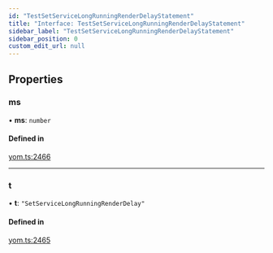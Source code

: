 ```yaml
---
id: "TestSetServiceLongRunningRenderDelayStatement"
title: "Interface: TestSetServiceLongRunningRenderDelayStatement"
sidebar_label: "TestSetServiceLongRunningRenderDelayStatement"
sidebar_position: 0
custom_edit_url: null
---
```


## Properties

### ms

• **ms**: `number`

#### Defined in

[yom.ts:2466](https://github.com/yolmio/boost/blob/964b449/src/yom.ts#L2466)

___

### t

• **t**: ``"SetServiceLongRunningRenderDelay"``

#### Defined in

[yom.ts:2465](https://github.com/yolmio/boost/blob/964b449/src/yom.ts#L2465)
